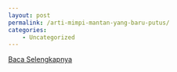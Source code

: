 ```yaml
---
layout: post
permalink: /arti-mimpi-mantan-yang-baru-putus/
categories:
    - Uncategorized
---
```


[Baca Selengkapnya](/07)